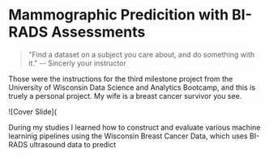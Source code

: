 # Mammographic Predicition with BI-RADS Assessments

> "Find a dataset on a subject you care about, and do something with it."  -- Sincerly your instructor

Those were the instructions for the third milestone project from the University of Wisconsin Data Science and Analytics Bootcamp, and this is truely a personal project.  My wife is a breast cancer survivor you see.  

![Cover Slide](


During my studies I learned how to construct and evaluate various machine learninig pipelines using the Wisconsin Breast Cancer Data, which uses BI-RADS ultrasound data to predict 


